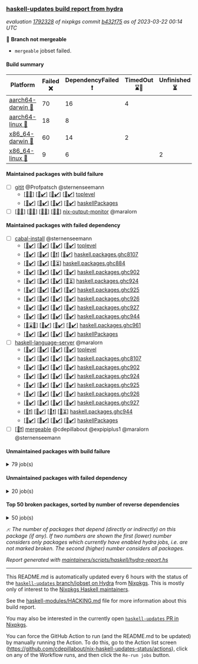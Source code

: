 ### [haskell-updates build report from hydra](https://hydra.nixos.org/jobset/nixpkgs/haskell-updates)
*evaluation [1792328](https://hydra.nixos.org/eval/1792328) of nixpkgs commit [b432f75](https://github.com/NixOS/nixpkgs/commits/b432f75897cae9a8e60b5d91f011ecf308e8a87f) as of 2023-03-22 00:14 UTC*

:red_circle: **Branch not mergeable**
  * `mergeable` jobset failed.

#### Build summary

 | Platform | Failed :x: | DependencyFailed :heavy_exclamation_mark: | TimedOut :hourglass::no_entry_sign: | Unfinished :hourglass_flowing_sand: | Success :heavy_check_mark: | 
 | --- | --- | --- | --- | --- | --- | 
 | [aarch64-darwin :green_apple:](https://hydra.nixos.org/eval/1792328?filter=.aarch64-darwin) | 70 | 16 | 4 |  | 6351 | 
 | [aarch64-linux :iphone:](https://hydra.nixos.org/eval/1792328?filter=.aarch64-linux) | 18 | 8 |  |  | 6485 | 
 | [x86_64-darwin :apple:](https://hydra.nixos.org/eval/1792328?filter=.x86_64-darwin) | 60 | 14 | 2 |  | 6380 | 
 | [x86_64-linux :penguin:](https://hydra.nixos.org/eval/1792328?filter=.x86_64-linux) | 9 | 6 |  | 2 | 6535 | 
#### Maintained packages with build failure
- [ ] [gitit](https://hydra.nixos.org/eval/1792328?filter=gitit) @Profpatsch @sternenseemann
  - [[:green_apple::x:]](https://hydra.nixos.org/build/212824780) [[:iphone::heavy_check_mark:]](https://hydra.nixos.org/build/212837521) [[:apple::heavy_check_mark:]](https://hydra.nixos.org/build/212827322) [[:penguin::heavy_check_mark:]](https://hydra.nixos.org/build/212811791) [toplevel](https://hydra.nixos.org/eval/1792328?filter=gitit)
  - [[:green_apple::heavy_check_mark:]](https://hydra.nixos.org/build/212836199) [[:iphone::heavy_check_mark:]](https://hydra.nixos.org/build/212813012) [[:apple::heavy_check_mark:]](https://hydra.nixos.org/build/212833558) [[:penguin::heavy_check_mark:]](https://hydra.nixos.org/build/212816280) [haskellPackages](https://hydra.nixos.org/eval/1792328?filter=haskellPackages.gitit)
- [ ] [[:green_apple::x:]](https://hydra.nixos.org/build/212819221) [[:iphone::x:]](https://hydra.nixos.org/build/212835446) [[:apple::x:]](https://hydra.nixos.org/build/212832238) [[:penguin::x:]](https://hydra.nixos.org/build/212827991) [nix-output-monitor](https://hydra.nixos.org/eval/1792328?filter=nix-output-monitor) @maralorn
#### Maintained packages with failed dependency
- [ ] [cabal-install](https://hydra.nixos.org/eval/1792328?filter=cabal-install) @sternenseemann
  - [[:green_apple::heavy_check_mark:]](https://hydra.nixos.org/build/213428046) [[:iphone::heavy_check_mark:]](https://hydra.nixos.org/build/213428077) [[:apple::heavy_check_mark:]](https://hydra.nixos.org/build/213428048) [[:penguin::heavy_check_mark:]](https://hydra.nixos.org/build/213428106) [toplevel](https://hydra.nixos.org/eval/1792328?filter=cabal-install)
  - [[:green_apple::heavy_check_mark:]](https://hydra.nixos.org/build/213428059) [[:iphone::heavy_check_mark:]](https://hydra.nixos.org/build/213428081) [[:apple::heavy_exclamation_mark:]](https://hydra.nixos.org/build/213428097) [[:penguin::heavy_check_mark:]](https://hydra.nixos.org/build/213428021) [haskell.packages.ghc8107](https://hydra.nixos.org/eval/1792328?filter=haskell.packages.ghc8107.cabal-install)
  -  [[:iphone::heavy_check_mark:]](https://hydra.nixos.org/build/213428117) [[:apple::heavy_check_mark:]](https://hydra.nixos.org/build/213428026) [[:penguin::hourglass_flowing_sand:]](https://hydra.nixos.org/build/213428116) [haskell.packages.ghc884](https://hydra.nixos.org/eval/1792328?filter=haskell.packages.ghc884.cabal-install)
  - [[:green_apple::heavy_check_mark:]](https://hydra.nixos.org/build/213428031) [[:iphone::heavy_check_mark:]](https://hydra.nixos.org/build/213428055) [[:apple::heavy_check_mark:]](https://hydra.nixos.org/build/213428063) [[:penguin::heavy_check_mark:]](https://hydra.nixos.org/build/213428024) [haskell.packages.ghc902](https://hydra.nixos.org/eval/1792328?filter=haskell.packages.ghc902.cabal-install)
  - [[:green_apple::heavy_check_mark:]](https://hydra.nixos.org/build/213428080) [[:iphone::heavy_check_mark:]](https://hydra.nixos.org/build/213428090) [[:apple::heavy_check_mark:]](https://hydra.nixos.org/build/213428123) [[:penguin::hourglass_flowing_sand:]](https://hydra.nixos.org/build/213428110) [haskell.packages.ghc924](https://hydra.nixos.org/eval/1792328?filter=haskell.packages.ghc924.cabal-install)
  - [[:green_apple::heavy_check_mark:]](https://hydra.nixos.org/build/213428022) [[:iphone::heavy_check_mark:]](https://hydra.nixos.org/build/213428101) [[:apple::heavy_check_mark:]](https://hydra.nixos.org/build/213428070) [[:penguin::heavy_check_mark:]](https://hydra.nixos.org/build/213428019) [haskell.packages.ghc925](https://hydra.nixos.org/eval/1792328?filter=haskell.packages.ghc925.cabal-install)
  - [[:green_apple::heavy_check_mark:]](https://hydra.nixos.org/build/213428029) [[:iphone::heavy_check_mark:]](https://hydra.nixos.org/build/213428072) [[:apple::heavy_check_mark:]](https://hydra.nixos.org/build/213428033) [[:penguin::heavy_check_mark:]](https://hydra.nixos.org/build/213428039) [haskell.packages.ghc926](https://hydra.nixos.org/eval/1792328?filter=haskell.packages.ghc926.cabal-install)
  - [[:green_apple::heavy_check_mark:]](https://hydra.nixos.org/build/213428017) [[:iphone::heavy_check_mark:]](https://hydra.nixos.org/build/213428093) [[:apple::heavy_check_mark:]](https://hydra.nixos.org/build/213428040) [[:penguin::heavy_check_mark:]](https://hydra.nixos.org/build/213428047) [haskell.packages.ghc927](https://hydra.nixos.org/eval/1792328?filter=haskell.packages.ghc927.cabal-install)
  - [[:green_apple::heavy_check_mark:]](https://hydra.nixos.org/build/213428083) [[:iphone::heavy_check_mark:]](https://hydra.nixos.org/build/213428004) [[:apple::heavy_check_mark:]](https://hydra.nixos.org/build/213428121) [[:penguin::heavy_check_mark:]](https://hydra.nixos.org/build/213428052) [haskell.packages.ghc944](https://hydra.nixos.org/eval/1792328?filter=haskell.packages.ghc944.cabal-install)
  - [[:green_apple::hourglass::no_entry_sign:]](https://hydra.nixos.org/build/213139560) [[:iphone::heavy_check_mark:]](https://hydra.nixos.org/build/213139580) [[:apple::heavy_check_mark:]](https://hydra.nixos.org/build/213139594) [[:penguin::heavy_check_mark:]](https://hydra.nixos.org/build/213139454) [haskell.packages.ghc961](https://hydra.nixos.org/eval/1792328?filter=haskell.packages.ghc961.cabal-install)
  - [[:green_apple::heavy_check_mark:]](https://hydra.nixos.org/build/213428011) [[:iphone::heavy_check_mark:]](https://hydra.nixos.org/build/213428007) [[:apple::heavy_check_mark:]](https://hydra.nixos.org/build/213428064) [[:penguin::heavy_check_mark:]](https://hydra.nixos.org/build/213428095) [haskellPackages](https://hydra.nixos.org/eval/1792328?filter=haskellPackages.cabal-install)
- [ ] [haskell-language-server](https://hydra.nixos.org/eval/1792328?filter=haskell-language-server) @maralorn
  - [[:green_apple::heavy_check_mark:]](https://hydra.nixos.org/build/212836070) [[:iphone::heavy_check_mark:]](https://hydra.nixos.org/build/212820285) [[:apple::heavy_check_mark:]](https://hydra.nixos.org/build/212826070) [[:penguin::heavy_check_mark:]](https://hydra.nixos.org/build/212813464) [toplevel](https://hydra.nixos.org/eval/1792328?filter=haskell-language-server)
  - [[:green_apple::heavy_check_mark:]](https://hydra.nixos.org/build/212814805) [[:iphone::heavy_check_mark:]](https://hydra.nixos.org/build/212831688) [[:apple::heavy_check_mark:]](https://hydra.nixos.org/build/212820894) [[:penguin::heavy_check_mark:]](https://hydra.nixos.org/build/212829403) [haskell.packages.ghc8107](https://hydra.nixos.org/eval/1792328?filter=haskell.packages.ghc8107.haskell-language-server)
  - [[:green_apple::heavy_check_mark:]](https://hydra.nixos.org/build/212835308) [[:iphone::heavy_check_mark:]](https://hydra.nixos.org/build/212836786) [[:apple::heavy_check_mark:]](https://hydra.nixos.org/build/212820697) [[:penguin::heavy_check_mark:]](https://hydra.nixos.org/build/212812612) [haskell.packages.ghc902](https://hydra.nixos.org/eval/1792328?filter=haskell.packages.ghc902.haskell-language-server)
  - [[:green_apple::heavy_check_mark:]](https://hydra.nixos.org/build/212831981) [[:iphone::heavy_check_mark:]](https://hydra.nixos.org/build/212834464) [[:apple::heavy_check_mark:]](https://hydra.nixos.org/build/212833716) [[:penguin::heavy_check_mark:]](https://hydra.nixos.org/build/212811421) [haskell.packages.ghc924](https://hydra.nixos.org/eval/1792328?filter=haskell.packages.ghc924.haskell-language-server)
  - [[:green_apple::heavy_check_mark:]](https://hydra.nixos.org/build/212822787) [[:iphone::heavy_check_mark:]](https://hydra.nixos.org/build/212828992) [[:apple::heavy_check_mark:]](https://hydra.nixos.org/build/212833226) [[:penguin::heavy_check_mark:]](https://hydra.nixos.org/build/212835210) [haskell.packages.ghc925](https://hydra.nixos.org/eval/1792328?filter=haskell.packages.ghc925.haskell-language-server)
  - [[:green_apple::heavy_check_mark:]](https://hydra.nixos.org/build/212817154) [[:iphone::heavy_check_mark:]](https://hydra.nixos.org/build/212812162) [[:apple::heavy_check_mark:]](https://hydra.nixos.org/build/212828329) [[:penguin::heavy_check_mark:]](https://hydra.nixos.org/build/212816476) [haskell.packages.ghc926](https://hydra.nixos.org/eval/1792328?filter=haskell.packages.ghc926.haskell-language-server)
  - [[:green_apple::heavy_check_mark:]](https://hydra.nixos.org/build/212818397) [[:iphone::heavy_check_mark:]](https://hydra.nixos.org/build/212821952) [[:apple::heavy_check_mark:]](https://hydra.nixos.org/build/212831863) [[:penguin::heavy_check_mark:]](https://hydra.nixos.org/build/212824668) [haskell.packages.ghc927](https://hydra.nixos.org/eval/1792328?filter=haskell.packages.ghc927.haskell-language-server)
  - [[:green_apple::heavy_exclamation_mark:]](https://hydra.nixos.org/build/213428073) [[:iphone::heavy_check_mark:]](https://hydra.nixos.org/build/213428043) [[:apple::heavy_exclamation_mark:]](https://hydra.nixos.org/build/213428062) [[:penguin::hourglass_flowing_sand:]](https://hydra.nixos.org/build/213428100) [haskell.packages.ghc944](https://hydra.nixos.org/eval/1792328?filter=haskell.packages.ghc944.haskell-language-server)
  - [[:green_apple::heavy_check_mark:]](https://hydra.nixos.org/build/212823681) [[:iphone::heavy_check_mark:]](https://hydra.nixos.org/build/212834498) [[:apple::heavy_check_mark:]](https://hydra.nixos.org/build/212817322) [[:penguin::heavy_check_mark:]](https://hydra.nixos.org/build/212819768) [haskellPackages](https://hydra.nixos.org/eval/1792328?filter=haskellPackages.haskell-language-server)
- [ ] [[:penguin::heavy_exclamation_mark:]](https://hydra.nixos.org/build/213428108) [mergeable](https://hydra.nixos.org/eval/1792328?filter=mergeable) @cdepillabout @expipiplus1 @maralorn @sternenseemann
#### Unmaintained packages with build failure
<details><summary>79 job(s) </summary>

- [ ] [[:green_apple::heavy_check_mark:]](https://hydra.nixos.org/build/212825832) [[:iphone::heavy_check_mark:]](https://hydra.nixos.org/build/212825347) [[:apple::x:]](https://hydra.nixos.org/build/212835167) [[:penguin::heavy_check_mark:]](https://hydra.nixos.org/build/212819244) [haskellPackages.quic](https://hydra.nixos.org/eval/1792328?filter=haskellPackages.quic)  :arrow_heading_up: 2 | 2
- [ ] [[:green_apple::x:]](https://hydra.nixos.org/build/212836264) [[:iphone::heavy_check_mark:]](https://hydra.nixos.org/build/212815533) [[:apple::heavy_check_mark:]](https://hydra.nixos.org/build/212836624) [[:penguin::heavy_check_mark:]](https://hydra.nixos.org/build/212821702) [haskellPackages.junit-xml](https://hydra.nixos.org/eval/1792328?filter=haskellPackages.junit-xml)  :arrow_heading_up: 1 | 9
- [ ] [[:green_apple::x:]](https://hydra.nixos.org/build/212835960) [[:iphone::x:]](https://hydra.nixos.org/build/212819424) [[:apple::heavy_check_mark:]](https://hydra.nixos.org/build/212820265) [[:penguin::heavy_check_mark:]](https://hydra.nixos.org/build/212824119) [haskellPackages.hw-simd](https://hydra.nixos.org/eval/1792328?filter=haskellPackages.hw-simd)  :arrow_heading_up: 1 | 8
- [ ] [[:green_apple::x:]](https://hydra.nixos.org/build/213125263) [[:iphone::heavy_check_mark:]](https://hydra.nixos.org/build/213125242) [[:apple::x:]](https://hydra.nixos.org/build/213125270) [[:penguin::heavy_check_mark:]](https://hydra.nixos.org/build/213125241) [haskellPackages.inline-r](https://hydra.nixos.org/eval/1792328?filter=haskellPackages.inline-r)  :arrow_heading_up: 1 | 4
- [ ] [[:green_apple::x:]](https://hydra.nixos.org/build/212820732) [[:iphone::heavy_check_mark:]](https://hydra.nixos.org/build/212824910) [[:apple::heavy_check_mark:]](https://hydra.nixos.org/build/212822729) [[:penguin::heavy_check_mark:]](https://hydra.nixos.org/build/212830270) [haskellPackages.hpath-directory](https://hydra.nixos.org/eval/1792328?filter=haskellPackages.hpath-directory)  :arrow_heading_up: 1 | 3
- [ ] [[:green_apple::heavy_check_mark:]](https://hydra.nixos.org/build/212826983) [[:iphone::x:]](https://hydra.nixos.org/build/212829231) [[:apple::heavy_check_mark:]](https://hydra.nixos.org/build/212835234) [[:penguin::heavy_check_mark:]](https://hydra.nixos.org/build/212828163) [haskellPackages.long-double](https://hydra.nixos.org/eval/1792328?filter=haskellPackages.long-double)  :arrow_heading_up: 1 | 2
- [ ] [[:green_apple::x:]](https://hydra.nixos.org/build/212830537) [[:iphone::heavy_check_mark:]](https://hydra.nixos.org/build/212836541) [[:apple::x:]](https://hydra.nixos.org/build/212835610) [[:penguin::heavy_check_mark:]](https://hydra.nixos.org/build/212823972) [haskellPackages.posix-socket](https://hydra.nixos.org/eval/1792328?filter=haskellPackages.posix-socket)  :arrow_heading_up: 1 | 2
- [ ] [[:green_apple::x:]](https://hydra.nixos.org/build/212821003) [[:iphone::x:]](https://hydra.nixos.org/build/212833806) [[:apple::x:]](https://hydra.nixos.org/build/212827778) [[:penguin::x:]](https://hydra.nixos.org/build/212821989) [haskellPackages.yaml-unscrambler](https://hydra.nixos.org/eval/1792328?filter=haskellPackages.yaml-unscrambler)  :arrow_heading_up: 1 | 2
- [ ] [[:green_apple::x:]](https://hydra.nixos.org/build/213104083) [[:iphone::heavy_check_mark:]](https://hydra.nixos.org/build/213104090) [[:apple::x:]](https://hydra.nixos.org/build/213103833) [[:penguin::heavy_check_mark:]](https://hydra.nixos.org/build/213104123) [haskellPackages.gi-gdkx11](https://hydra.nixos.org/eval/1792328?filter=haskellPackages.gi-gdkx11)  :arrow_heading_up: 1 | 1
- [ ] [[:green_apple::heavy_check_mark:]](https://hydra.nixos.org/build/212827603) [[:iphone::x:]](https://hydra.nixos.org/build/212826293) [[:apple::heavy_check_mark:]](https://hydra.nixos.org/build/212812844) [[:penguin::heavy_check_mark:]](https://hydra.nixos.org/build/212814221) [haskellPackages.nlopt-haskell](https://hydra.nixos.org/eval/1792328?filter=haskellPackages.nlopt-haskell)  :arrow_heading_up: 1 | 1
- [ ] [[:green_apple::x:]](https://hydra.nixos.org/build/212827697) [[:iphone::heavy_check_mark:]](https://hydra.nixos.org/build/212837338) [[:apple::x:]](https://hydra.nixos.org/build/212818004) [[:penguin::heavy_check_mark:]](https://hydra.nixos.org/build/212812987) [haskellPackages.openal-ffi](https://hydra.nixos.org/eval/1792328?filter=haskellPackages.openal-ffi)  :arrow_heading_up: 1 | 1
- [ ] [[:apple::x:]](https://hydra.nixos.org/build/212811187) [[:penguin::heavy_check_mark:]](https://hydra.nixos.org/build/212828003) [haskellPackages.swisstable](https://hydra.nixos.org/eval/1792328?filter=haskellPackages.swisstable)  :arrow_heading_up: 1 | 1
- [ ] [[:green_apple::heavy_check_mark:]](https://hydra.nixos.org/build/212820538) [[:iphone::x:]](https://hydra.nixos.org/build/212820394) [[:apple::heavy_check_mark:]](https://hydra.nixos.org/build/212815461) [[:penguin::heavy_check_mark:]](https://hydra.nixos.org/build/212833814) [haskellPackages.freetype2](https://hydra.nixos.org/eval/1792328?filter=haskellPackages.freetype2)  :arrow_heading_up: 0 | 10
- [ ] [[:green_apple::x:]](https://hydra.nixos.org/build/212812714) [[:iphone::heavy_check_mark:]](https://hydra.nixos.org/build/212832386) [[:apple::x:]](https://hydra.nixos.org/build/212824573) [[:penguin::heavy_check_mark:]](https://hydra.nixos.org/build/212827113) [haskellPackages.pipes-zlib](https://hydra.nixos.org/eval/1792328?filter=haskellPackages.pipes-zlib)  :arrow_heading_up: 0 | 5
- [ ] [[:green_apple::x:]](https://hydra.nixos.org/build/212832824) [[:iphone::heavy_check_mark:]](https://hydra.nixos.org/build/212828860) [[:apple::heavy_check_mark:]](https://hydra.nixos.org/build/212811303) [[:penguin::heavy_check_mark:]](https://hydra.nixos.org/build/212813153) [haskellPackages.folds](https://hydra.nixos.org/eval/1792328?filter=haskellPackages.folds)  :arrow_heading_up: 0 | 3
- [ ] [[:green_apple::x:]](https://hydra.nixos.org/build/212829325) [[:iphone::heavy_check_mark:]](https://hydra.nixos.org/build/212817299) [[:apple::heavy_check_mark:]](https://hydra.nixos.org/build/212815703) [[:penguin::heavy_check_mark:]](https://hydra.nixos.org/build/212825787) [haskellPackages.gauge](https://hydra.nixos.org/eval/1792328?filter=haskellPackages.gauge)  :arrow_heading_up: 0 | 3
- [ ] [[:green_apple::x:]](https://hydra.nixos.org/build/212814335) [[:iphone::x:]](https://hydra.nixos.org/build/212828686) [[:apple::heavy_check_mark:]](https://hydra.nixos.org/build/212815496) [[:penguin::heavy_check_mark:]](https://hydra.nixos.org/build/212820167) [haskellPackages.picosat](https://hydra.nixos.org/eval/1792328?filter=haskellPackages.picosat)  :arrow_heading_up: 0 | 3
- [ ] [[:green_apple::x:]](https://hydra.nixos.org/build/212828398) [[:iphone::heavy_check_mark:]](https://hydra.nixos.org/build/212829475) [[:apple::heavy_check_mark:]](https://hydra.nixos.org/build/212820967) [[:penguin::heavy_check_mark:]](https://hydra.nixos.org/build/212815368) [haskellPackages.LibZip](https://hydra.nixos.org/eval/1792328?filter=haskellPackages.LibZip)  :arrow_heading_up: 0 | 2
- [ ] [[:green_apple::x:]](https://hydra.nixos.org/build/212811142) [[:iphone::x:]](https://hydra.nixos.org/build/212828777) [[:apple::x:]](https://hydra.nixos.org/build/212817810) [[:penguin::x:]](https://hydra.nixos.org/build/212827416) [haskellPackages.json-rpc](https://hydra.nixos.org/eval/1792328?filter=haskellPackages.json-rpc)  :arrow_heading_up: 0 | 2
- [ ] [[:green_apple::x:]](https://hydra.nixos.org/build/212832143) [[:iphone::heavy_check_mark:]](https://hydra.nixos.org/build/212837001) [[:apple::heavy_check_mark:]](https://hydra.nixos.org/build/212822805) [[:penguin::heavy_check_mark:]](https://hydra.nixos.org/build/212813771) [haskellPackages.rocksdb-haskell](https://hydra.nixos.org/eval/1792328?filter=haskellPackages.rocksdb-haskell)  :arrow_heading_up: 0 | 2
- [ ] [[:green_apple::x:]](https://hydra.nixos.org/build/212820033) [[:iphone::heavy_check_mark:]](https://hydra.nixos.org/build/212834264) [[:apple::x:]](https://hydra.nixos.org/build/212830634) [[:penguin::heavy_check_mark:]](https://hydra.nixos.org/build/212832646) [haskellPackages.h-raylib](https://hydra.nixos.org/eval/1792328?filter=haskellPackages.h-raylib)  :arrow_heading_up: 0 | 1
- [ ] [[:green_apple::x:]](https://hydra.nixos.org/build/212828211) [[:iphone::heavy_check_mark:]](https://hydra.nixos.org/build/212823707) [[:apple::x:]](https://hydra.nixos.org/build/212822857) [[:penguin::heavy_check_mark:]](https://hydra.nixos.org/build/212826651) [haskellPackages.hamid](https://hydra.nixos.org/eval/1792328?filter=haskellPackages.hamid)  :arrow_heading_up: 0 | 1
- [ ] [[:green_apple::heavy_check_mark:]](https://hydra.nixos.org/build/212833897) [[:iphone::heavy_check_mark:]](https://hydra.nixos.org/build/212836130) [[:apple::x:]](https://hydra.nixos.org/build/212829865) [[:penguin::heavy_check_mark:]](https://hydra.nixos.org/build/212836214) [haskellPackages.hmatrix-morpheus](https://hydra.nixos.org/eval/1792328?filter=haskellPackages.hmatrix-morpheus)  :arrow_heading_up: 0 | 1
- [ ] [[:green_apple::x:]](https://hydra.nixos.org/build/212837244) [[:iphone::heavy_check_mark:]](https://hydra.nixos.org/build/212829453) [[:apple::x:]](https://hydra.nixos.org/build/212815680) [[:penguin::heavy_check_mark:]](https://hydra.nixos.org/build/212824657) [haskellPackages.huckleberry](https://hydra.nixos.org/eval/1792328?filter=haskellPackages.huckleberry)  :arrow_heading_up: 0 | 1
- [ ] [[:green_apple::x:]](https://hydra.nixos.org/build/212836067) [[:iphone::heavy_check_mark:]](https://hydra.nixos.org/build/212819219) [[:apple::x:]](https://hydra.nixos.org/build/212811430) [[:penguin::heavy_check_mark:]](https://hydra.nixos.org/build/212812571) [haskellPackages.select](https://hydra.nixos.org/eval/1792328?filter=haskellPackages.select)  :arrow_heading_up: 0 | 1
- [ ] [[:green_apple::x:]](https://hydra.nixos.org/build/212832349) [[:iphone::heavy_check_mark:]](https://hydra.nixos.org/build/212827134) [[:apple::x:]](https://hydra.nixos.org/build/212825873) [[:penguin::heavy_check_mark:]](https://hydra.nixos.org/build/212823307) [haskellPackages.sysinfo](https://hydra.nixos.org/eval/1792328?filter=haskellPackages.sysinfo)  :arrow_heading_up: 0 | 1
- [ ] [[:green_apple::heavy_check_mark:]](https://hydra.nixos.org/build/212823496) [[:iphone::heavy_check_mark:]](https://hydra.nixos.org/build/212818936) [[:apple::x:]](https://hydra.nixos.org/build/212829242) [[:penguin::heavy_check_mark:]](https://hydra.nixos.org/build/212837428) [haskellPackages.FractalArt](https://hydra.nixos.org/eval/1792328?filter=haskellPackages.FractalArt) 
- [ ] [[:green_apple::heavy_check_mark:]](https://hydra.nixos.org/build/212824500) [[:iphone::x:]](https://hydra.nixos.org/build/212832489) [[:apple::heavy_check_mark:]](https://hydra.nixos.org/build/212826321) [[:penguin::heavy_check_mark:]](https://hydra.nixos.org/build/212829080) [haskellPackages.HsASA](https://hydra.nixos.org/eval/1792328?filter=haskellPackages.HsASA) 
- [ ] [[:green_apple::x:]](https://hydra.nixos.org/build/212824634) [[:iphone::heavy_check_mark:]](https://hydra.nixos.org/build/212821147) [[:apple::x:]](https://hydra.nixos.org/build/212829701) [[:penguin::heavy_check_mark:]](https://hydra.nixos.org/build/212834488) [haskellPackages.al](https://hydra.nixos.org/eval/1792328?filter=haskellPackages.al) 
- [ ] [[:green_apple::heavy_check_mark:]](https://hydra.nixos.org/build/212833016) [[:iphone::heavy_check_mark:]](https://hydra.nixos.org/build/212834331) [[:apple::x:]](https://hydra.nixos.org/build/212811587) [[:penguin::heavy_check_mark:]](https://hydra.nixos.org/build/212811774) [haskellPackages.env-extra](https://hydra.nixos.org/eval/1792328?filter=haskellPackages.env-extra) 
- [ ] [[:green_apple::x:]](https://hydra.nixos.org/build/212831583) [[:iphone::heavy_check_mark:]](https://hydra.nixos.org/build/212820871) [[:apple::x:]](https://hydra.nixos.org/build/212812959) [[:penguin::heavy_check_mark:]](https://hydra.nixos.org/build/212814376) [haskellPackages.epub-tools](https://hydra.nixos.org/eval/1792328?filter=haskellPackages.epub-tools) 
- [ ] [[:green_apple::x:]](https://hydra.nixos.org/build/212824787) [[:iphone::heavy_check_mark:]](https://hydra.nixos.org/build/212814615) [[:apple::heavy_check_mark:]](https://hydra.nixos.org/build/212825860) [[:penguin::heavy_check_mark:]](https://hydra.nixos.org/build/212828368) [haskellPackages.executable-hash](https://hydra.nixos.org/eval/1792328?filter=haskellPackages.executable-hash) 
- [ ] [[:green_apple::x:]](https://hydra.nixos.org/build/212831684) [[:iphone::heavy_check_mark:]](https://hydra.nixos.org/build/212829182) [[:apple::x:]](https://hydra.nixos.org/build/212811217) [[:penguin::heavy_check_mark:]](https://hydra.nixos.org/build/212827650) [haskellPackages.float128](https://hydra.nixos.org/eval/1792328?filter=haskellPackages.float128) 
- [ ] [[:green_apple::x:]](https://hydra.nixos.org/build/212825834) [[:iphone::heavy_check_mark:]](https://hydra.nixos.org/build/212832897) [[:apple::x:]](https://hydra.nixos.org/build/212836298) [[:penguin::heavy_check_mark:]](https://hydra.nixos.org/build/212819688) [haskellPackages.fudgets](https://hydra.nixos.org/eval/1792328?filter=haskellPackages.fudgets) 
- [ ] [[:green_apple::x:]](https://hydra.nixos.org/build/212812696) [[:iphone::heavy_check_mark:]](https://hydra.nixos.org/build/212820207) [[:apple::x:]](https://hydra.nixos.org/build/212828929) [[:penguin::heavy_check_mark:]](https://hydra.nixos.org/build/212823076) [haskellPackages.gerrit](https://hydra.nixos.org/eval/1792328?filter=haskellPackages.gerrit) 
- [ ] [[:green_apple::x:]](https://hydra.nixos.org/build/213103948) [[:apple::x:]](https://hydra.nixos.org/build/213103922) [haskellPackages.gi-gtkosxapplication](https://hydra.nixos.org/eval/1792328?filter=haskellPackages.gi-gtkosxapplication) 
- [ ] [[:green_apple::x:]](https://hydra.nixos.org/build/212827867) [[:iphone::x:]](https://hydra.nixos.org/build/212818494) [[:apple::x:]](https://hydra.nixos.org/build/212812541) [[:penguin::x:]](https://hydra.nixos.org/build/212830839) [haskellPackages.goldplate](https://hydra.nixos.org/eval/1792328?filter=haskellPackages.goldplate) 
- [ ] [[:green_apple::x:]](https://hydra.nixos.org/build/212822005) [[:apple::x:]](https://hydra.nixos.org/build/212831588) [haskellPackages.gtk-mac-integration](https://hydra.nixos.org/eval/1792328?filter=haskellPackages.gtk-mac-integration) 
- [ ] [[:green_apple::x:]](https://hydra.nixos.org/build/212813593) [[:iphone::heavy_check_mark:]](https://hydra.nixos.org/build/212832549) [[:apple::x:]](https://hydra.nixos.org/build/212830280) [[:penguin::heavy_check_mark:]](https://hydra.nixos.org/build/212821320) [haskellPackages.gtk-traymanager](https://hydra.nixos.org/eval/1792328?filter=haskellPackages.gtk-traymanager) 
- [ ] [[:green_apple::x:]](https://hydra.nixos.org/build/212831093) [[:apple::x:]](https://hydra.nixos.org/build/212830491) [haskellPackages.gtk3-mac-integration](https://hydra.nixos.org/eval/1792328?filter=haskellPackages.gtk3-mac-integration) 
- [ ] [[:green_apple::x:]](https://hydra.nixos.org/build/212837351) [[:iphone::x:]](https://hydra.nixos.org/build/212816199) [[:apple::x:]](https://hydra.nixos.org/build/212812905) [[:penguin::x:]](https://hydra.nixos.org/build/212823532) [haskellPackages.halide-haskell](https://hydra.nixos.org/eval/1792328?filter=haskellPackages.halide-haskell) 
- [ ] [[:green_apple::x:]](https://hydra.nixos.org/build/212813172) [[:iphone::heavy_check_mark:]](https://hydra.nixos.org/build/212836835) [[:apple::x:]](https://hydra.nixos.org/build/212828791) [[:penguin::heavy_check_mark:]](https://hydra.nixos.org/build/212811455) [haskellPackages.highlight](https://hydra.nixos.org/eval/1792328?filter=haskellPackages.highlight) 
- [ ] [[:green_apple::x:]](https://hydra.nixos.org/build/212820870) [[:iphone::heavy_check_mark:]](https://hydra.nixos.org/build/212832815) [[:apple::x:]](https://hydra.nixos.org/build/212825100) [[:penguin::heavy_check_mark:]](https://hydra.nixos.org/build/212832998) [haskellPackages.hinotify-conduit](https://hydra.nixos.org/eval/1792328?filter=haskellPackages.hinotify-conduit) 
- [ ] [[:green_apple::x:]](https://hydra.nixos.org/build/212813211) [[:iphone::x:]](https://hydra.nixos.org/build/212830027) [[:apple::x:]](https://hydra.nixos.org/build/212817035) [[:penguin::x:]](https://hydra.nixos.org/build/212827490) [haskellPackages.hspec-api](https://hydra.nixos.org/eval/1792328?filter=haskellPackages.hspec-api) 
- [ ] [[:green_apple::x:]](https://hydra.nixos.org/build/212827590) [[:iphone::heavy_check_mark:]](https://hydra.nixos.org/build/212829801) [[:apple::x:]](https://hydra.nixos.org/build/212820950) [[:penguin::heavy_check_mark:]](https://hydra.nixos.org/build/212827663) [haskellPackages.hsshellscript](https://hydra.nixos.org/eval/1792328?filter=haskellPackages.hsshellscript) 
- [ ] [[:green_apple::x:]](https://hydra.nixos.org/build/212828744) [[:iphone::heavy_check_mark:]](https://hydra.nixos.org/build/212830888) [[:apple::x:]](https://hydra.nixos.org/build/212836247) [[:penguin::heavy_check_mark:]](https://hydra.nixos.org/build/212814311) [haskellPackages.hssourceinfo](https://hydra.nixos.org/eval/1792328?filter=haskellPackages.hssourceinfo) 
- [ ] [[:green_apple::x:]](https://hydra.nixos.org/build/212835921) [[:iphone::heavy_check_mark:]](https://hydra.nixos.org/build/212825506) [[:apple::x:]](https://hydra.nixos.org/build/212835515) [[:penguin::heavy_check_mark:]](https://hydra.nixos.org/build/212831008) [haskellPackages.hunspell-hs](https://hydra.nixos.org/eval/1792328?filter=haskellPackages.hunspell-hs) 
- [ ] [[:apple::x:]](https://hydra.nixos.org/build/212831484) [[:penguin::heavy_check_mark:]](https://hydra.nixos.org/build/212821842) [haskellPackages.inline-asm](https://hydra.nixos.org/eval/1792328?filter=haskellPackages.inline-asm) 
- [ ] [[:green_apple::x:]](https://hydra.nixos.org/build/212819228) [[:iphone::heavy_check_mark:]](https://hydra.nixos.org/build/212830695) [[:apple::x:]](https://hydra.nixos.org/build/212830371) [[:penguin::heavy_check_mark:]](https://hydra.nixos.org/build/212824600) [haskellPackages.interprocess](https://hydra.nixos.org/eval/1792328?filter=haskellPackages.interprocess) 
- [ ] [[:green_apple::x:]](https://hydra.nixos.org/build/212833756) [[:iphone::heavy_check_mark:]](https://hydra.nixos.org/build/212825403) [[:apple::x:]](https://hydra.nixos.org/build/212820546) [[:penguin::heavy_check_mark:]](https://hydra.nixos.org/build/212826020) [haskellPackages.intricacy](https://hydra.nixos.org/eval/1792328?filter=haskellPackages.intricacy) 
- [ ] [[:green_apple::x:]](https://hydra.nixos.org/build/212828660) [[:iphone::heavy_check_mark:]](https://hydra.nixos.org/build/212819941) [[:apple::x:]](https://hydra.nixos.org/build/212836045) [[:penguin::heavy_check_mark:]](https://hydra.nixos.org/build/212833331) [haskellPackages.ipcvar](https://hydra.nixos.org/eval/1792328?filter=haskellPackages.ipcvar) 
- [ ] [[:green_apple::x:]](https://hydra.nixos.org/build/212836193) [[:apple::x:]](https://hydra.nixos.org/build/212818288) [haskellPackages.kqueue](https://hydra.nixos.org/eval/1792328?filter=haskellPackages.kqueue) 
- [ ] [[:green_apple::x:]](https://hydra.nixos.org/build/212829391) [[:iphone::heavy_check_mark:]](https://hydra.nixos.org/build/212832128) [[:apple::heavy_check_mark:]](https://hydra.nixos.org/build/212822772) [[:penguin::heavy_check_mark:]](https://hydra.nixos.org/build/212828618) [haskellPackages.leveldb-haskell-fork](https://hydra.nixos.org/eval/1792328?filter=haskellPackages.leveldb-haskell-fork) 
- [ ] [[:green_apple::x:]](https://hydra.nixos.org/build/212833001) [[:iphone::heavy_check_mark:]](https://hydra.nixos.org/build/212822237) [[:apple::x:]](https://hydra.nixos.org/build/212816268) [[:penguin::heavy_check_mark:]](https://hydra.nixos.org/build/212816844) [haskellPackages.linux-framebuffer](https://hydra.nixos.org/eval/1792328?filter=haskellPackages.linux-framebuffer) 
- [ ] [[:green_apple::x:]](https://hydra.nixos.org/build/212831568) [[:iphone::heavy_check_mark:]](https://hydra.nixos.org/build/212833922) [[:apple::x:]](https://hydra.nixos.org/build/212823449) [[:penguin::heavy_check_mark:]](https://hydra.nixos.org/build/212822736) [haskellPackages.mediawiki2latex](https://hydra.nixos.org/eval/1792328?filter=haskellPackages.mediawiki2latex) 
- [ ] [[:green_apple::x:]](https://hydra.nixos.org/build/212826951) [[:iphone::heavy_check_mark:]](https://hydra.nixos.org/build/212822827) [[:apple::x:]](https://hydra.nixos.org/build/212822871) [[:penguin::heavy_check_mark:]](https://hydra.nixos.org/build/212835254) [haskellPackages.memfd](https://hydra.nixos.org/eval/1792328?filter=haskellPackages.memfd) 
- [ ] [[:green_apple::x:]](https://hydra.nixos.org/build/212811850) [[:iphone::heavy_check_mark:]](https://hydra.nixos.org/build/212820083) [[:apple::x:]](https://hydra.nixos.org/build/212816554) [[:penguin::heavy_check_mark:]](https://hydra.nixos.org/build/212811892) [haskellPackages.memzero](https://hydra.nixos.org/eval/1792328?filter=haskellPackages.memzero) 
- [ ] [[:green_apple::x:]](https://hydra.nixos.org/build/212817981) [[:iphone::x:]](https://hydra.nixos.org/build/212835132) [[:apple::x:]](https://hydra.nixos.org/build/212819546) [[:penguin::x:]](https://hydra.nixos.org/build/212811942) [haskellPackages.monocypher](https://hydra.nixos.org/eval/1792328?filter=haskellPackages.monocypher) 
- [ ] [[:green_apple::x:]](https://hydra.nixos.org/build/212821479) [[:iphone::x:]](https://hydra.nixos.org/build/212827995) [[:apple::x:]](https://hydra.nixos.org/build/212830624) [[:penguin::x:]](https://hydra.nixos.org/build/212818174) [haskellPackages.mosaico-lib](https://hydra.nixos.org/eval/1792328?filter=haskellPackages.mosaico-lib) 
- [ ] [[:green_apple::x:]](https://hydra.nixos.org/build/212825206) [[:iphone::heavy_check_mark:]](https://hydra.nixos.org/build/212811786) [[:apple::x:]](https://hydra.nixos.org/build/212818058) [[:penguin::heavy_check_mark:]](https://hydra.nixos.org/build/212823512) [haskellPackages.nix-serve-ng](https://hydra.nixos.org/eval/1792328?filter=haskellPackages.nix-serve-ng) 
- [ ] [[:green_apple::x:]](https://hydra.nixos.org/build/212826353) [[:iphone::heavy_check_mark:]](https://hydra.nixos.org/build/212817987) [[:apple::heavy_check_mark:]](https://hydra.nixos.org/build/212817466) [[:penguin::heavy_check_mark:]](https://hydra.nixos.org/build/212811449) [haskellPackages.perceptual-hash](https://hydra.nixos.org/eval/1792328?filter=haskellPackages.perceptual-hash) 
- [ ] [[:green_apple::x:]](https://hydra.nixos.org/build/212826178) [[:iphone::heavy_check_mark:]](https://hydra.nixos.org/build/212825209) [[:apple::x:]](https://hydra.nixos.org/build/212815120) [[:penguin::heavy_check_mark:]](https://hydra.nixos.org/build/212822875) [haskellPackages.persistent-pagination](https://hydra.nixos.org/eval/1792328?filter=haskellPackages.persistent-pagination) 
- [ ] [[:green_apple::x:]](https://hydra.nixos.org/build/212813369) [[:iphone::heavy_check_mark:]](https://hydra.nixos.org/build/212815183) [[:apple::x:]](https://hydra.nixos.org/build/212831650) [[:penguin::heavy_check_mark:]](https://hydra.nixos.org/build/212817503) [haskellPackages.phatsort](https://hydra.nixos.org/eval/1792328?filter=haskellPackages.phatsort) 
- [ ] [[:green_apple::x:]](https://hydra.nixos.org/build/212832722) [[:iphone::heavy_check_mark:]](https://hydra.nixos.org/build/212833817) [[:apple::x:]](https://hydra.nixos.org/build/212820723) [[:penguin::heavy_check_mark:]](https://hydra.nixos.org/build/212818533) [haskellPackages.ping-wrapper](https://hydra.nixos.org/eval/1792328?filter=haskellPackages.ping-wrapper) 
- [ ] [[:green_apple::x:]](https://hydra.nixos.org/build/212828303) [[:iphone::x:]](https://hydra.nixos.org/build/212822582) [[:apple::x:]](https://hydra.nixos.org/build/212812704) [[:penguin::x:]](https://hydra.nixos.org/build/212819440) [haskellPackages.poolboy](https://hydra.nixos.org/eval/1792328?filter=haskellPackages.poolboy) 
- [ ] [[:green_apple::x:]](https://hydra.nixos.org/build/212834408) [[:iphone::heavy_check_mark:]](https://hydra.nixos.org/build/212827736) [[:apple::x:]](https://hydra.nixos.org/build/212818368) [[:penguin::heavy_check_mark:]](https://hydra.nixos.org/build/212815373) [haskellPackages.posix-timer](https://hydra.nixos.org/eval/1792328?filter=haskellPackages.posix-timer) 
- [ ] [[:green_apple::x:]](https://hydra.nixos.org/build/212829128) [[:iphone::heavy_check_mark:]](https://hydra.nixos.org/build/212827710) [[:apple::x:]](https://hydra.nixos.org/build/212831840) [[:penguin::heavy_check_mark:]](https://hydra.nixos.org/build/212836984) [haskellPackages.procex](https://hydra.nixos.org/eval/1792328?filter=haskellPackages.procex) 
- [ ] [[:green_apple::x:]](https://hydra.nixos.org/build/212825646) [[:iphone::heavy_check_mark:]](https://hydra.nixos.org/build/212823862) [[:apple::x:]](https://hydra.nixos.org/build/212812151) [[:penguin::heavy_check_mark:]](https://hydra.nixos.org/build/212812654) [haskellPackages.pthread](https://hydra.nixos.org/eval/1792328?filter=haskellPackages.pthread) 
- [ ] [[:green_apple::x:]](https://hydra.nixos.org/build/212823291) [[:iphone::heavy_check_mark:]](https://hydra.nixos.org/build/212825331) [[:apple::x:]](https://hydra.nixos.org/build/212814686) [[:penguin::heavy_check_mark:]](https://hydra.nixos.org/build/212815468) [haskellPackages.sandwich-webdriver](https://hydra.nixos.org/eval/1792328?filter=haskellPackages.sandwich-webdriver) 
- [ ] [[:green_apple::x:]](https://hydra.nixos.org/build/212819010) [[:iphone::heavy_check_mark:]](https://hydra.nixos.org/build/212816564) [[:apple::x:]](https://hydra.nixos.org/build/212819762) [[:penguin::heavy_check_mark:]](https://hydra.nixos.org/build/212821722) [haskellPackages.servant-serialization](https://hydra.nixos.org/eval/1792328?filter=haskellPackages.servant-serialization) 
- [ ] [[:green_apple::x:]](https://hydra.nixos.org/build/212835406) [[:iphone::heavy_check_mark:]](https://hydra.nixos.org/build/212834528) [[:apple::heavy_check_mark:]](https://hydra.nixos.org/build/212825391) [[:penguin::heavy_check_mark:]](https://hydra.nixos.org/build/212825763) [haskellPackages.shared-memory](https://hydra.nixos.org/eval/1792328?filter=haskellPackages.shared-memory) 
- [ ] [[:green_apple::x:]](https://hydra.nixos.org/build/212825415) [[:iphone::heavy_check_mark:]](https://hydra.nixos.org/build/212820672) [[:apple::x:]](https://hydra.nixos.org/build/212815955) [[:penguin::heavy_check_mark:]](https://hydra.nixos.org/build/212837031) [haskellPackages.tailfile-hinotify](https://hydra.nixos.org/eval/1792328?filter=haskellPackages.tailfile-hinotify) 
- [ ] [[:iphone::x:]](https://hydra.nixos.org/build/212823710) [[:penguin::heavy_check_mark:]](https://hydra.nixos.org/build/212817872) [haskellPackages.tasty-papi](https://hydra.nixos.org/eval/1792328?filter=haskellPackages.tasty-papi) 
- [ ] [[:green_apple::x:]](https://hydra.nixos.org/build/212828768) [[:iphone::x:]](https://hydra.nixos.org/build/212830236) [[:apple::heavy_check_mark:]](https://hydra.nixos.org/build/212834866) [[:penguin::heavy_check_mark:]](https://hydra.nixos.org/build/212825835) [haskellPackages.wiringPi](https://hydra.nixos.org/eval/1792328?filter=haskellPackages.wiringPi) 
- [ ] [[:green_apple::x:]](https://hydra.nixos.org/build/212834385) [[:iphone::x:]](https://hydra.nixos.org/build/212834201) [[:apple::heavy_check_mark:]](https://hydra.nixos.org/build/212824710) [[:penguin::heavy_check_mark:]](https://hydra.nixos.org/build/212836821) [haskellPackages.x86-64bit](https://hydra.nixos.org/eval/1792328?filter=haskellPackages.x86-64bit) 
- [ ] [[:green_apple::x:]](https://hydra.nixos.org/build/212821563) [[:iphone::heavy_check_mark:]](https://hydra.nixos.org/build/212812866) [[:apple::x:]](https://hydra.nixos.org/build/212829612) [[:penguin::heavy_check_mark:]](https://hydra.nixos.org/build/212827369) [haskellPackages.xmonad-utils](https://hydra.nixos.org/eval/1792328?filter=haskellPackages.xmonad-utils) 
- [ ] [[:green_apple::x:]](https://hydra.nixos.org/build/212813305) [[:iphone::heavy_check_mark:]](https://hydra.nixos.org/build/212833557) [[:apple::x:]](https://hydra.nixos.org/build/212827507) [[:penguin::heavy_check_mark:]](https://hydra.nixos.org/build/212834815) [haskellPackages.yoga](https://hydra.nixos.org/eval/1792328?filter=haskellPackages.yoga) 
- [ ] [[:green_apple::x:]](https://hydra.nixos.org/build/212831441) [[:iphone::heavy_check_mark:]](https://hydra.nixos.org/build/212831113) [[:apple::hourglass::no_entry_sign:]](https://hydra.nixos.org/build/212826528) [[:penguin::heavy_check_mark:]](https://hydra.nixos.org/build/212833880) [haskellPackages.zot](https://hydra.nixos.org/eval/1792328?filter=haskellPackages.zot) 
- [ ] [[:green_apple::x:]](https://hydra.nixos.org/build/212830628) [[:iphone::heavy_check_mark:]](https://hydra.nixos.org/build/212837334) [[:apple::x:]](https://hydra.nixos.org/build/212820973) [[:penguin::heavy_check_mark:]](https://hydra.nixos.org/build/212815873) [haskellPackages.zxcvbn-c](https://hydra.nixos.org/eval/1792328?filter=haskellPackages.zxcvbn-c) 
</details>

#### Unmaintained packages with failed dependency
<details><summary>20 job(s) </summary>

- [ ] [[:green_apple::heavy_check_mark:]](https://hydra.nixos.org/build/212831557) [[:iphone::heavy_check_mark:]](https://hydra.nixos.org/build/212819630) [[:apple::heavy_exclamation_mark:]](https://hydra.nixos.org/build/212818323) [[:penguin::heavy_check_mark:]](https://hydra.nixos.org/build/212816048) [haskellPackages.http3](https://hydra.nixos.org/eval/1792328?filter=haskellPackages.http3)  :arrow_heading_up: 1 | 1
- [ ] [[:green_apple::heavy_exclamation_mark:]](https://hydra.nixos.org/build/212814033) [[:iphone::heavy_check_mark:]](https://hydra.nixos.org/build/212825101) [[:apple::heavy_check_mark:]](https://hydra.nixos.org/build/212814572) [[:penguin::heavy_check_mark:]](https://hydra.nixos.org/build/212815153) [haskellPackages.pretty-diff](https://hydra.nixos.org/eval/1792328?filter=haskellPackages.pretty-diff)  :arrow_heading_up: 0 | 12
- [ ] [[:green_apple::heavy_exclamation_mark:]](https://hydra.nixos.org/build/212830949) [[:iphone::heavy_exclamation_mark:]](https://hydra.nixos.org/build/212822951) [[:apple::heavy_check_mark:]](https://hydra.nixos.org/build/212812616) [[:penguin::heavy_check_mark:]](https://hydra.nixos.org/build/212823882) [haskellPackages.hw-dsv](https://hydra.nixos.org/eval/1792328?filter=haskellPackages.hw-dsv)  :arrow_heading_up: 0 | 3
- [ ] [[:green_apple::heavy_exclamation_mark:]](https://hydra.nixos.org/build/212837440) [[:iphone::heavy_exclamation_mark:]](https://hydra.nixos.org/build/212824193) [[:apple::heavy_exclamation_mark:]](https://hydra.nixos.org/build/212826551) [[:penguin::heavy_exclamation_mark:]](https://hydra.nixos.org/build/212822106) [haskellPackages.domain](https://hydra.nixos.org/eval/1792328?filter=haskellPackages.domain)  :arrow_heading_up: 0 | 1
- [ ] [[:green_apple::heavy_exclamation_mark:]](https://hydra.nixos.org/build/212817649) [[:iphone::heavy_check_mark:]](https://hydra.nixos.org/build/212826948) [[:apple::heavy_exclamation_mark:]](https://hydra.nixos.org/build/212817963) [[:penguin::heavy_check_mark:]](https://hydra.nixos.org/build/212834752) [haskellPackages.network-dns](https://hydra.nixos.org/eval/1792328?filter=haskellPackages.network-dns)  :arrow_heading_up: 0 | 1
- [ ] [[:green_apple::heavy_exclamation_mark:]](https://hydra.nixos.org/build/213125286) [[:iphone::heavy_check_mark:]](https://hydra.nixos.org/build/213125235) [[:apple::heavy_exclamation_mark:]](https://hydra.nixos.org/build/213125269) [[:penguin::heavy_check_mark:]](https://hydra.nixos.org/build/213125237) [haskellPackages.H](https://hydra.nixos.org/eval/1792328?filter=haskellPackages.H) 
- [ ] [[:green_apple::heavy_exclamation_mark:]](https://hydra.nixos.org/build/212833083) [[:iphone::heavy_exclamation_mark:]](https://hydra.nixos.org/build/212819107) [[:apple::heavy_exclamation_mark:]](https://hydra.nixos.org/build/212819640) [[:penguin::heavy_exclamation_mark:]](https://hydra.nixos.org/build/212831927) [haskellPackages.agda2lagda](https://hydra.nixos.org/eval/1792328?filter=haskellPackages.agda2lagda) 
- [ ] [[:green_apple::heavy_exclamation_mark:]](https://hydra.nixos.org/build/212827096) [[:iphone::heavy_exclamation_mark:]](https://hydra.nixos.org/build/212833368) [[:apple::heavy_exclamation_mark:]](https://hydra.nixos.org/build/212835081) [[:penguin::heavy_exclamation_mark:]](https://hydra.nixos.org/build/212826584) [haskellPackages.domain-aeson](https://hydra.nixos.org/eval/1792328?filter=haskellPackages.domain-aeson) 
- [ ] [[:green_apple::heavy_exclamation_mark:]](https://hydra.nixos.org/build/212819844) [[:iphone::heavy_exclamation_mark:]](https://hydra.nixos.org/build/212821574) [[:apple::heavy_exclamation_mark:]](https://hydra.nixos.org/build/212829334) [[:penguin::heavy_exclamation_mark:]](https://hydra.nixos.org/build/212832784) [haskellPackages.domain-cereal](https://hydra.nixos.org/eval/1792328?filter=haskellPackages.domain-cereal) 
- [ ] [[:green_apple::heavy_exclamation_mark:]](https://hydra.nixos.org/build/213428006) [[:iphone::heavy_exclamation_mark:]](https://hydra.nixos.org/build/213428042) [[:apple::heavy_exclamation_mark:]](https://hydra.nixos.org/build/213428113) [[:penguin::heavy_exclamation_mark:]](https://hydra.nixos.org/build/213428013) [haskellPackages.guardian](https://hydra.nixos.org/eval/1792328?filter=haskellPackages.guardian) 
- [ ] [[:green_apple::heavy_check_mark:]](https://hydra.nixos.org/build/212812194) [[:iphone::heavy_exclamation_mark:]](https://hydra.nixos.org/build/212829955) [[:apple::heavy_check_mark:]](https://hydra.nixos.org/build/212823502) [[:penguin::heavy_check_mark:]](https://hydra.nixos.org/build/212823167) [haskellPackages.hmatrix-nlopt](https://hydra.nixos.org/eval/1792328?filter=haskellPackages.hmatrix-nlopt) 
- [ ] [[:green_apple::heavy_exclamation_mark:]](https://hydra.nixos.org/build/212813718) [[:iphone::heavy_check_mark:]](https://hydra.nixos.org/build/212836954) [[:apple::heavy_check_mark:]](https://hydra.nixos.org/build/212833119) [[:penguin::heavy_check_mark:]](https://hydra.nixos.org/build/212827610) [haskellPackages.hpath-io](https://hydra.nixos.org/eval/1792328?filter=haskellPackages.hpath-io) 
- [ ] [[:apple::heavy_exclamation_mark:]](https://hydra.nixos.org/build/212837042) [[:penguin::heavy_check_mark:]](https://hydra.nixos.org/build/212834471) [haskellPackages.hs-swisstable-hashtables-class](https://hydra.nixos.org/eval/1792328?filter=haskellPackages.hs-swisstable-hashtables-class) 
- [ ] [[:green_apple::heavy_exclamation_mark:]](https://hydra.nixos.org/build/213125227) [[:iphone::heavy_check_mark:]](https://hydra.nixos.org/build/213125289) [[:apple::heavy_exclamation_mark:]](https://hydra.nixos.org/build/213125291) [[:penguin::heavy_check_mark:]](https://hydra.nixos.org/build/213125248) [haskellPackages.ihaskell-inline-r](https://hydra.nixos.org/eval/1792328?filter=haskellPackages.ihaskell-inline-r) 
- [ ] [[:green_apple::heavy_exclamation_mark:]](https://hydra.nixos.org/build/212819308) [[:iphone::heavy_check_mark:]](https://hydra.nixos.org/build/212829952) [[:apple::heavy_check_mark:]](https://hydra.nixos.org/build/212816778) [[:penguin::heavy_check_mark:]](https://hydra.nixos.org/build/212823096) [haskellPackages.piped](https://hydra.nixos.org/eval/1792328?filter=haskellPackages.piped) 
- [ ] [[:green_apple::heavy_check_mark:]](https://hydra.nixos.org/build/212814168) [[:iphone::heavy_exclamation_mark:]](https://hydra.nixos.org/build/212816061) [[:apple::heavy_check_mark:]](https://hydra.nixos.org/build/212816229) [[:penguin::heavy_check_mark:]](https://hydra.nixos.org/build/212835183) [haskellPackages.rounded-hw](https://hydra.nixos.org/eval/1792328?filter=haskellPackages.rounded-hw) 
- [ ] [[:green_apple::heavy_exclamation_mark:]](https://hydra.nixos.org/build/212812040) [[:iphone::heavy_check_mark:]](https://hydra.nixos.org/build/212823739) [[:apple::heavy_check_mark:]](https://hydra.nixos.org/build/212828124) [[:penguin::heavy_check_mark:]](https://hydra.nixos.org/build/212830352) [haskellPackages.tasty-test-reporter](https://hydra.nixos.org/eval/1792328?filter=haskellPackages.tasty-test-reporter) 
- [ ] [[:green_apple::heavy_check_mark:]](https://hydra.nixos.org/build/212815705) [[:iphone::heavy_check_mark:]](https://hydra.nixos.org/build/212827228) [[:apple::heavy_exclamation_mark:]](https://hydra.nixos.org/build/212814883) [[:penguin::heavy_check_mark:]](https://hydra.nixos.org/build/212824888) [haskellPackages.warp-quic](https://hydra.nixos.org/eval/1792328?filter=haskellPackages.warp-quic) 
- [ ] [[:green_apple::heavy_exclamation_mark:]](https://hydra.nixos.org/build/212812326) [[:iphone::heavy_check_mark:]](https://hydra.nixos.org/build/212811795) [[:apple::heavy_check_mark:]](https://hydra.nixos.org/build/212825269) [[:penguin::heavy_check_mark:]](https://hydra.nixos.org/build/212836332) [tests.haskell.writers](https://hydra.nixos.org/eval/1792328?filter=tests.haskell.writers) 
- [ ] [[:green_apple::heavy_exclamation_mark:]](https://hydra.nixos.org/build/212824007) [[:iphone::heavy_check_mark:]](https://hydra.nixos.org/build/212816933) [[:apple::heavy_exclamation_mark:]](https://hydra.nixos.org/build/212820678) [[:penguin::heavy_check_mark:]](https://hydra.nixos.org/build/212815151) [haskellPackages.xbattbar](https://hydra.nixos.org/eval/1792328?filter=haskellPackages.xbattbar) 
</details>

#### Top 50 broken packages, sorted by number of reverse dependencies
<details><summary>50 job(s) </summary>

[amazonka-core](https://packdeps.haskellers.com/reverse/amazonka-core) :arrow_heading_up: 188  
[gogol-core](https://packdeps.haskellers.com/reverse/gogol-core) :arrow_heading_up: 184  
[haskell98](https://packdeps.haskellers.com/reverse/haskell98) :arrow_heading_up: 153  
[enumerator](https://packdeps.haskellers.com/reverse/enumerator) :arrow_heading_up: 56  
[util](https://packdeps.haskellers.com/reverse/util) :arrow_heading_up: 49  
[derive](https://packdeps.haskellers.com/reverse/derive) :arrow_heading_up: 48  
[amazonka](https://packdeps.haskellers.com/reverse/amazonka) :arrow_heading_up: 46  
[cgi](https://packdeps.haskellers.com/reverse/cgi) :arrow_heading_up: 46  
[accelerate](https://packdeps.haskellers.com/reverse/accelerate) :arrow_heading_up: 42  
[TypeCompose](https://packdeps.haskellers.com/reverse/TypeCompose) :arrow_heading_up: 40  
[PrimitiveArray](https://packdeps.haskellers.com/reverse/PrimitiveArray) :arrow_heading_up: 35  
[rank1dynamic](https://packdeps.haskellers.com/reverse/rank1dynamic) :arrow_heading_up: 33  
[distributed-static](https://packdeps.haskellers.com/reverse/distributed-static) :arrow_heading_up: 31  
[distributed-process](https://packdeps.haskellers.com/reverse/distributed-process) :arrow_heading_up: 30  
[iteratee](https://packdeps.haskellers.com/reverse/iteratee) :arrow_heading_up: 29  
[storablevector](https://packdeps.haskellers.com/reverse/storablevector) :arrow_heading_up: 29  
[polysemy-resume](https://packdeps.haskellers.com/reverse/polysemy-resume) :arrow_heading_up: 27  
[polysemy-conc](https://packdeps.haskellers.com/reverse/polysemy-conc) :arrow_heading_up: 26  
[crypto-numbers](https://packdeps.haskellers.com/reverse/crypto-numbers) :arrow_heading_up: 25  
[either-unwrap](https://packdeps.haskellers.com/reverse/either-unwrap) :arrow_heading_up: 25  
[sydtest](https://packdeps.haskellers.com/reverse/sydtest) :arrow_heading_up: 25  
[polysemy-log](https://packdeps.haskellers.com/reverse/polysemy-log) :arrow_heading_up: 24  
[crypto-pubkey](https://packdeps.haskellers.com/reverse/crypto-pubkey) :arrow_heading_up: 22  
[haskelldb](https://packdeps.haskellers.com/reverse/haskelldb) :arrow_heading_up: 22  
[wxdirect](https://packdeps.haskellers.com/reverse/wxdirect) :arrow_heading_up: 22  
[BiobaseTypes](https://packdeps.haskellers.com/reverse/BiobaseTypes) :arrow_heading_up: 21  
[alg](https://packdeps.haskellers.com/reverse/alg) :arrow_heading_up: 21  
[amazonka-s3](https://packdeps.haskellers.com/reverse/amazonka-s3) :arrow_heading_up: 21  
[mmsyn2](https://packdeps.haskellers.com/reverse/mmsyn2) :arrow_heading_up: 21  
[wxc](https://packdeps.haskellers.com/reverse/wxc) :arrow_heading_up: 21  
[biocore](https://packdeps.haskellers.com/reverse/biocore) :arrow_heading_up: 20  
[bzlib](https://packdeps.haskellers.com/reverse/bzlib) :arrow_heading_up: 20  
[wxcore](https://packdeps.haskellers.com/reverse/wxcore) :arrow_heading_up: 20  
[attoparsec-enumerator](https://packdeps.haskellers.com/reverse/attoparsec-enumerator) :arrow_heading_up: 19  
[bytestring-show](https://packdeps.haskellers.com/reverse/bytestring-show) :arrow_heading_up: 19  
[exon](https://packdeps.haskellers.com/reverse/exon) :arrow_heading_up: 19  
[fay](https://packdeps.haskellers.com/reverse/fay) :arrow_heading_up: 19  
[incipit](https://packdeps.haskellers.com/reverse/incipit) :arrow_heading_up: 19  
[wx](https://packdeps.haskellers.com/reverse/wx) :arrow_heading_up: 19  
[BiobaseENA](https://packdeps.haskellers.com/reverse/BiobaseENA) :arrow_heading_up: 18  
[asn1-data](https://packdeps.haskellers.com/reverse/asn1-data) :arrow_heading_up: 18  
[dbus-core](https://packdeps.haskellers.com/reverse/dbus-core) :arrow_heading_up: 18  
[gtksourceview2](https://packdeps.haskellers.com/reverse/gtksourceview2) :arrow_heading_up: 18  
[hsc3](https://packdeps.haskellers.com/reverse/hsc3) :arrow_heading_up: 18  
[polysemy-process](https://packdeps.haskellers.com/reverse/polysemy-process) :arrow_heading_up: 18  
[ukrainian-phonetics-basic](https://packdeps.haskellers.com/reverse/ukrainian-phonetics-basic) :arrow_heading_up: 18  
[BiobaseXNA](https://packdeps.haskellers.com/reverse/BiobaseXNA) :arrow_heading_up: 17  
[HGamer3D-Data](https://packdeps.haskellers.com/reverse/HGamer3D-Data) :arrow_heading_up: 17  
[certificate](https://packdeps.haskellers.com/reverse/certificate) :arrow_heading_up: 17  
[clash-prelude](https://packdeps.haskellers.com/reverse/clash-prelude) :arrow_heading_up: 17  
</details>


*:arrow_heading_up:: The number of packages that depend (directly or indirectly) on this package (if any). If two numbers are shown the first (lower) number considers only packages which currently have enabled hydra jobs, i.e. are not marked broken. The second (higher) number considers all packages.*

*Report generated with [maintainers/scripts/haskell/hydra-report.hs](https://github.com/NixOS/nixpkgs/blob/haskell-updates/maintainers/scripts/haskell/hydra-report.hs)*


----------------------------------------------------------------------

This README.md is automatically updated every 6 hours with the status of the
[`haskell-updates` branch/jobset on Hydra](https://hydra.nixos.org/jobset/nixpkgs/haskell-updates)
from [Nixpkgs](https://github.com/NixOS/nixpkgs).  This is mostly only of
interest to the [Nixpkgs Haskell maintainers](https://github.com/orgs/NixOS/teams/haskell).

See the
[haskell-modules/HACKING.md](https://github.com/NixOS/nixpkgs/blob/haskell-updates/pkgs/development/haskell-modules/HACKING.md)
file for more information about this build report.

You may also be interested in the currently open
[`haskell-updates` PR in Nixpkgs](https://github.com/nixos/nixpkgs/pulls?q=is%3Apr+is%3Aopen+head%3Ahaskell-updates).

You can force the GitHub Action to run (and the README.md to be updated) by
manually running the Action.  To do this, go to the Action list screen
(https://github.com/cdepillabout/nix-haskell-updates-status/actions),
click on any of the Workflow runs, and then click the `Re-run jobs` button.

